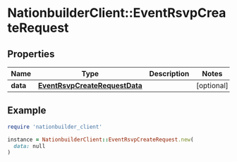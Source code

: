 # NationbuilderClient::EventRsvpCreateRequest

## Properties

| Name | Type | Description | Notes |
| ---- | ---- | ----------- | ----- |
| **data** | [**EventRsvpCreateRequestData**](EventRsvpCreateRequestData.md) |  | [optional] |

## Example

```ruby
require 'nationbuilder_client'

instance = NationbuilderClient::EventRsvpCreateRequest.new(
  data: null
)
```

